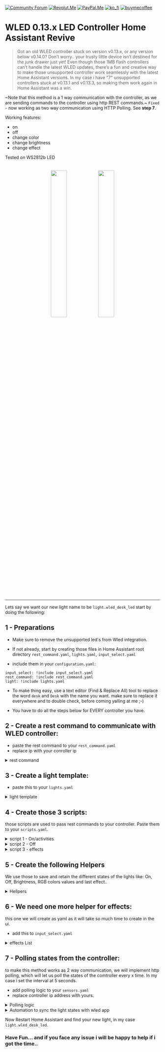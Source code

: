 [![Community Forum][community_forum_shield]][community_forum]<!-- anashost_support_badges_start -->
[![Revolut.Me][revolut_me_shield]][revolut_me]
[![PayPal.Me][paypal_me_shield]][paypal_me]
[![ko_fi][ko_fi_shield]][ko_fi_me]
[![buymecoffee][buy_me_coffee_shield]][buy_me_coffee_me]
<!-- anashost_support_badges_end -->
<!-- 
```diff
- text in red
+ text in green
! text in orange
# text in gray
@@ text in purple (and bold)@@
```
-->

# WLED 0.13.x LED Controller Home Assistant Revive
>Got an old WLED controller stuck on version v0.13.x, or any version below v0.14.0? Don’t worry.. your trusty little device isn’t destined for the junk drawer just yet! Even though those 1MB flash controllers can’t handle the latest WLED updates, there’s a fun and creative way to make those unsupported controller work seamlessly with the latest Home Assistant versions. In my case i have "7" unsupported controllers stuck at v0.13.1 and v0.13.3, so making them work again in Home Assistant was a win.

~Note that this method is a 1 way communication with the controller, as we are sending commands to the
controller using http REST commands.~ `Fixed` -  now working as two way communication using HTTP Polling. See **step 7**.

Working features:
- on
- off
- change color
- change brightness
- change effect

Tested on WS2812b LED

<div style="text-align:center">
    <img src="https://github.com/user-attachments/assets/811b13db-88dd-43de-95dd-0ddf735c4bd6" style="display:inline-block; width:35%; max-width:150px; margin:20px auto;">
    <img src="https://github.com/user-attachments/assets/bb4305e1-7c9f-41f4-95dc-54f79120ef26" style="display:inline-block; width:35%; max-width:150px; margin:20px auto;">
</div>


<hr>

Lets say we want our new light name to be `light.wled_desk_led` start by doing the following:

## 1 - Preparations

- Make sure to remove the unsupported led's from Wled integration.

- If not already, start by creating those files in Home Assistant root directory
`rest_command.yaml`,  `lights.yaml`, `input_select.yaml`

- include them in your `configuration.yaml`:

```
input_select: !include input_select.yaml
rest_command: !include rest_command.yaml
light: !include lights.yaml
```

- To make thing easy, use a text editor (Find & Replace All) tool to replace the word `desk` and `Desk` with the name you want. make sure to replace it everywhere and to double check, before coming yalling at me ;-)

- You have to do all the steps below for EVERY controller you have.

## 2 - Create a rest command to communicate with WLED controller:

* paste the rest command to your `rest_command.yaml`
* replace ip with your conroller ip

<details>
  <summary>rest command</summary>
  
```
  wled_desk_led:
    url: "http://10.0.0.107/win&T={{ on }}&A={{ brightness }}&R={{ red }}&G={{ green }}&B={{ blue }}{% if effect is defined %}&FX={{ effect }}{% endif %}"
```
</details>
  
## 3 - Create a light template:

* paste this to your `lights.yaml`

<details>
  <summary>light template</summary>
  
```
  - platform: template
    lights:
      wled_desk_led:
        friendly_name: "WLED Desk LED"
        value_template: "{{ states('input_boolean.wled_desk_led_state') == 'on' }}"
        level_template: "{{ states('input_number.wled_desk_led_brightness') | int }}"
        effect_list_template: "{{ state_attr('input_select.wled_desk_led_effect', 'options') }}"
        effect_template: "{{ states('input_select.wled_desk_led_effect') }}"
        rgb_template: >
          ({{ states('input_number.wled_desk_led_red') | int }},
           {{ states('input_number.wled_desk_led_green') | int }},
           {{ states('input_number.wled_desk_led_blue') | int }})
        turn_on:
          service: script.wled_desk_led_active
          data:
            brightness: "{{ states('input_number.wled_desk_led_brightness') | int }}"
            red: "{{ states('input_number.wled_desk_led_red') | int }}"
            green: "{{ states('input_number.wled_desk_led_green') | int }}"
            blue: "{{ states('input_number.wled_desk_led_blue') | int }}"
        turn_off:
          service: script.wled_desk_led_off
          data:
            brightness: "{{ states('input_number.wled_desk_led_brightness') | int }}"
            red: "{{ states('input_number.wled_desk_led_red') | int }}"
            green: "{{ states('input_number.wled_desk_led_green') | int }}"
            blue: "{{ states('input_number.wled_desk_led_blue') | int }}"
        set_level:
          service: script.wled_desk_led_active
          data:
            brightness: "{{ brightness }}"
        set_rgb:
          service: script.wled_desk_led_active
          data:
            brightness: "{{ states('input_number.wled_desk_led_brightness') | int }}"
            red: "{{ r }}"
            green: "{{ g }}"
            blue: "{{ b }}"
        set_effect:
          service: script.wled_desk_led_effect
          data:
            effect: "{{ effect }}"
```
</details>

## 4 - Create those 3 scripts:
those scripts are used to pass rest commands to your controller. Paste them to your `scripts.yaml`.

<details>
  <summary>script 1 - On/activities</summary>
  
```
wled_desk_led_active:
  alias: wled desk led active
  sequence:
  - action: input_boolean.turn_on
    target:
      entity_id:
      - input_boolean.wled_desk_led_state
    data: {}
    enabled: true
  - data:
      entity_id: input_number.wled_desk_led_brightness
      value: '{{ brightness | default(states(''input_number.wled_desk_led_brightness'')
        | int) }}'
    action: input_number.set_value
    enabled: true
  - data:
      entity_id: input_number.wled_desk_led_red
      value: '{{ red | default(states(''input_number.wled_desk_led_red'') | int) }}'
    action: input_number.set_value
    enabled: true
  - data:
      entity_id: input_number.wled_desk_led_green
      value: '{{ green | default(states(''input_number.wled_desk_led_green'') | int)
        }}'
    action: input_number.set_value
    enabled: true
  - data:
      entity_id: input_number.wled_desk_led_blue
      value: '{{ blue | default(states(''input_number.wled_desk_led_blue'') | int)
        }}'
    action: input_number.set_value
    enabled: true
  - data:
      'on': '{{ ''1'' if brightness | int > 0 else ''0'' }}'
      brightness: '{{ brightness | default(states(''input_number.wled_desk_led_brightness'')
        | int) }}'
      red: '{{ red | default(states(''input_number.wled_desk_led_red'') | int) }}'
      green: '{{ green | default(states(''input_number.wled_desk_led_green'') | int)
        }}'
      blue: '{{ blue | default(states(''input_number.wled_desk_led_blue'') | int)
        }}'
    action: rest_command.wled_desk_led
    enabled: true
  description: ''
```

</details>

<details>
  <summary>script 2 - Off</summary>
  
```
wled_desk_led_off:
  alias: Wled desk led off
  sequence:
  - action: rest_command.wled_desk_led
    data:
      'on': 0
      brightness: '{{ brightness | default(states(''input_number.wled_desk_led_brightness'')
        | int) }}'
      red: '{{ red | default(states(''input_number.wled_desk_led_red'') | int) }}'
      green: '{{ green | default(states(''input_number.wled_desk_led_green'') | int)
        }}'
      blue: '{{ blue | default(states(''input_number.wled_desk_led_blue'') | int)
        }}'
  - action: input_boolean.turn_off
    metadata: {}
    data: {}
    target:
      entity_id: input_boolean.wled_desk_led_state
  description: Control WLED on the desk led
```

</details>

<details>
  <summary>script 3 - effects</summary>
  
```
wled_desk_led_effect:
  alias: wled desk led effect
  sequence:
  - data:
      entity_id: input_select.wled_desk_led_effect
      option: '{{ effect }}'
    action: input_select.select_option
  - data:
      'on': 1
      brightness: '{{ states(''input_number.wled_desk_led_brightness'') | int }}'
      red: '{{ states(''input_number.wled_desk_led_red'') | int }}'
      green: '{{ states(''input_number.wled_desk_led_green'') | int }}'
      blue: '{{ states(''input_number.wled_desk_led_blue'') | int }}'
      effect: '
        {% set effect = states(''input_select.wled_desk_led_effect'') %}
        {% if effect == ''Solid'' %}0
        {% elif effect == ''Blink'' %}1
        {% elif effect == ''Breathe'' %}2
        {% elif effect == ''Wipe'' %}3
        {% elif effect == ''Wipe Random'' %}4
        {% elif effect == ''Random Colors'' %}5
        {% elif effect == ''Sweep'' %}6
        {% elif effect == ''Dynamic'' %}7
        {% elif effect == ''Colorloop'' %}8
        {% elif effect == ''Rainbow'' %}9
        {% elif effect == ''Scan'' %}10
        {% elif effect == ''Scan Dual'' %}11
        {% elif effect == ''Fade'' %}12
        {% elif effect == ''Theater'' %}13
        {% elif effect == ''Theater Rainbow'' %}14
        {% elif effect == ''Running'' %}15
        {% elif effect == ''Saw'' %}16
        {% elif effect == ''Twinkle'' %}17
        {% elif effect == ''Dissolve'' %}18
        {% elif effect == ''Dissolve Rnd'' %}19
        {% elif effect == ''Sparkle'' %}20
        {% elif effect == ''Sparkle Dark'' %}21
        {% elif effect == ''Sparkle+'' %}22
        {% elif effect == ''Strobe'' %}23
        {% elif effect == ''Strobe Rainbow'' %}24
        {% elif effect == ''Strobe Mega'' %}25
        {% elif effect == ''Blink Rainbow'' %}26
        {% elif effect == ''Android'' %}27
        {% elif effect == ''Chase'' %}28
        {% elif effect == ''Chase Random'' %}29
        {% elif effect == ''Chase Rainbow'' %}30
        {% elif effect == ''Chase Flash'' %}31
        {% elif effect == ''Chase Flash Rnd'' %}32
        {% elif effect == ''Rainbow Runner'' %}33
        {% elif effect == ''Colorful'' %}34
        {% elif effect == ''Traffic Light'' %}35
        {% elif effect == ''Sweep Random'' %}36
        {% elif effect == ''Chase 2'' %}37
        {% elif effect == ''Aurora'' %}38
        {% elif effect == ''Stream'' %}39
        {% elif effect == ''Scanner'' %}40
        {% elif effect == ''Lighthouse'' %}41
        {% elif effect == ''Fireworks'' %}42
        {% elif effect == ''Rain'' %}43
        {% elif effect == ''Tetrix'' %}44
        {% elif effect == ''Fire Flicker'' %}45
        {% elif effect == ''Gradient'' %}46
        {% elif effect == ''Loading'' %}47
        {% elif effect == ''Fairy'' %}49
        {% elif effect == ''Two Dots'' %}50
        {% elif effect == ''Fairytwinkle'' %}51
        {% elif effect == ''Running Dual'' %}52
        {% elif effect == ''Chase 3'' %}54
        {% elif effect == ''Tri Wipe'' %}55
        {% elif effect == ''Tri Fade'' %}56
        {% elif effect == ''Lightning'' %}57
        {% elif effect == ''ICU'' %}58
        {% elif effect == ''Multi Comet'' %}59
        {% elif effect == ''Scanner Dual'' %}60
        {% elif effect == ''Stream 2'' %}61
        {% elif effect == ''Oscillate'' %}62
        {% elif effect == ''Pride 2012'' %}63
        {% elif effect == ''Juggle'' %}64
        {% elif effect == ''Palette'' %}65
        {% elif effect == ''Fire 2012'' %}66
        {% elif effect == ''Colorwaves'' %}67
        {% elif effect == ''Bpm'' %}68
        {% elif effect == ''Fill Noise'' %}69
        {% elif effect == ''Noise 1'' %}70
        {% elif effect == ''Noise 2'' %}71
        {% elif effect == ''Noise 3'' %}72
        {% elif effect == ''Noise 4'' %}73
        {% elif effect == ''Colortwinkles'' %}74
        {% elif effect == ''Lake'' %}75
        {% elif effect == ''Meteor'' %}76
        {% elif effect == ''Meteor Smooth'' %}77
        {% elif effect == ''Railway'' %}78
        {% elif effect == ''Ripple'' %}79
        {% elif effect == ''Twinklefox'' %}80
        {% elif effect == ''Twinklecat'' %}81
        {% elif effect == ''Halloween Eyes'' %}82
        {% elif effect == ''Solid Pattern'' %}83
        {% elif effect == ''Solid Pattern Tri'' %}84
        {% elif effect == ''Spots'' %}85
        {% elif effect == ''Spots Fade'' %}86
        {% elif effect == ''Glitter'' %}87
        {% elif effect == ''Candle'' %}88
        {% elif effect == ''Fireworks Starburst'' %}89
        {% elif effect == ''Fireworks 1D'' %}90
        {% elif effect == ''Bouncing Balls'' %}91
        {% elif effect == ''Sinelon'' %}92
        {% elif effect == ''Sinelon Dual'' %}93
        {% elif effect == ''Sinelon Rainbow'' %}94
        {% elif effect == ''Popcorn'' %}95
        {% elif effect == ''Drip'' %}96
        {% elif effect == ''Plasma'' %}97
        {% elif effect == ''Percent'' %}98
        {% elif effect == ''Ripple Rainbow'' %}99
        {% elif effect == ''Heartbeat'' %}100
        {% elif effect == ''Pacifica'' %}101
        {% elif effect == ''Candle Multi'' %}102
        {% elif effect == ''Solid Glitter'' %}103
        {% elif effect == ''Sunrise'' %}104
        {% elif effect == ''Phased'' %}105
        {% elif effect == ''Twinkleup'' %}106
        {% elif effect == ''Noise Pal'' %}107
        {% elif effect == ''Sine'' %}108
        {% elif effect == ''Phased Noise'' %}109
        {% elif effect == ''Flow'' %}110
        {% elif effect == ''Chunchun'' %}111
        {% elif effect == ''Dancing Shadows'' %}112
        {% elif effect == ''Washing Machine'' %}113
        {% elif effect == ''Candy Cane'' %}114
        {% elif effect == ''Blends'' %}115
        {% elif effect == ''TV Simulator'' %}116
        {% elif effect == ''Dynamic Smooth'' %}117
        {% else %}0
        {% endif %}
        '
    action: rest_command.wled_desk_led
  description: ''
```

</details>

## 5 - Create the following Helpers
We use those to save and retain the different states of the lights like: On, Off, Brightness, RGB colors values and last effect..

<details>
  <summary>Hellpers</summary>
  
```
input_boolean:
  wled_desk_led_state:
    name: WLED Desk Led State

input_number:
  wled_desk_led_brightness:
    name: WLED Desk Led Brightness
    min: 0
    max: 255
    step: 1

  wled_desk_led_red:
    name: WLED Desk Led Red
    min: 0
    max: 255
    step: 1

  wled_desk_led_green:
    name: WLED Desk Led Green
    min: 0
    max: 255
    step: 1

  wled_desk_led_blue:
    name: WLED Desk Led Blue
    min: 0
    max: 255
    step: 1

```

</details>

## 6 - We need one more helper for effects:
this one we will create as yaml as it will take so much time to create in the ui.

* add this to `input_select.yaml`

<details>
  <summary>effects List</summary>
  
```
wled_desk_led_effect:
  name: "WLED Desk Led Effect"
  options:
    - Solid
    - Blink
    - Breathe
    - Wipe
    - Wipe Random
    - Random Colors
    - Sweep
    - Dynamic
    - Colorloop
    - Rainbow
    - Scan
    - Scan Dual
    - Fade
    - Theater
    - Theater Rainbow
    - Running
    - Saw
    - Twinkle
    - Dissolve
    - Dissolve Rnd
    - Sparkle
    - Sparkle Dark
    - Sparkle+
    - Strobe
    - Strobe Rainbow
    - Strobe Mega
    - Blink Rainbow
    - Android
    - Chase
    - Chase Random
    - Chase Rainbow
    - Chase Flash
    - Chase Flash Rnd
    - Rainbow Runner
    - Colorful
    - Traffic Light
    - Sweep Random
    - Chase 2
    - Aurora
    - Stream
    - Scanner
    - Lighthouse
    - Fireworks
    - Rain
    - Tetrix
    - Fire Flicker
    - Gradient
    - Loading
    - Fairy
    - Two Dots
    - Fairytwinkle
    - Running Dual
    - Chase 3
    - Tri Wipe
    - Tri Fade
    - Lightning
    - ICU
    - Multi Comet
    - Scanner Dual
    - Stream 2
    - Oscillate
    - Pride 2012
    - Juggle
    - Palette
    - Fire 2012
    - Colorwaves
    - Bpm
    - Fill Noise
    - Noise 1
    - Noise 2
    - Noise 3
    - Noise 4
    - Colortwinkles
    - Lake
    - Meteor
    - Meteor Smooth
    - Railway
    - Ripple
    - Twinklefox
    - Twinklecat
    - Halloween Eyes
    - Solid Pattern
    - Solid Pattern Tri
    - Spots
    - Spots Fade
    - Glitter
    - Candle
    - Fireworks Starburst
    - Fireworks 1D
    - Bouncing Balls
    - Sinelon
    - Sinelon Dual
    - Sinelon Rainbow
    - Popcorn
    - Drip
    - Plasma
    - Percent
    - Ripple Rainbow
    - Heartbeat
    - Pacifica
    - Candle Multi
    - Solid Glitter
    - Sunrise
    - Phased
    - Twinkleup
    - Noise Pal
    - Sine
    - Phased Noise
    - Flow
    - Chunchun
    - Dancing Shadows
    - Washing Machine
    - Candy Cane
    - Blends
    - TV Simulator
    - Dynamic Smooth
  initial: Solid
  icon: mdi:palette
```
</details>

## 7 - Polling states from the controller:
to make this method works as 2 way communication, we will implement http polling, which will let us poll the states of the comtroller every x time. In my case i set the interval at 5 seconds.

* add polling logic to your `sensors.yaml`
* replace controller ip address with yours.

<details>
  <summary>Polling logic</summary>
  
```
  - platform: rest
    name: "WLED Desk Poll"
    resource: "http://10.0.0.107/json/state"
    scan_interval: 5
    json_attributes:
      - on
      - bri
      - seg
    value_template: "{{ value_json.on }}"

  - platform: template
    sensors:
      wled_desk_poll_brightness:
        friendly_name: "WLED Desk Poll Brightness"
        value_template: "{{ state_attr('sensor.wled_desk_poll', 'bri') }}"
      
      wled_desk_poll_red:
        friendly_name: "WLED Desk Poll Red"
        value_template: "{{ state_attr('sensor.wled_desk_poll', 'seg')[0].col[0][0] }}"
      
      wled_desk_poll_green:
        friendly_name: "WLED Desk Poll Green"
        value_template: "{{ state_attr('sensor.wled_desk_poll', 'seg')[0].col[0][1] }}"
      
      wled_desk_poll_blue:
        friendly_name: "WLED Desk Poll Blue"
        value_template: "{{ state_attr('sensor.wled_desk_poll', 'seg')[0].col[0][2] }}"

      wled_desk_poll_current_effect:
        friendly_name: "WLED Desk Poll Current Effect"
        value_template: >
            {% set effects = [
              "Solid", "Blink", "Breathe", "Wipe", "Wipe Random", "Random Colors",
              "Sweep", "Dynamic", "Colorloop", "Rainbow", "Scan", "Scan Dual",
              "Fade", "Theater", "Theater Rainbow", "Running", "Saw", "Twinkle",
              "Dissolve", "Dissolve Rnd", "Sparkle", "Sparkle Dark", "Sparkle+",
              "Strobe", "Strobe Rainbow", "Strobe Mega", "Blink Rainbow",
              "Android", "Chase", "Chase Random", "Chase Rainbow", "Chase Flash",
              "Chase Flash Rnd", "Rainbow Runner", "Colorful", "Traffic Light",
              "Sweep Random", "Chase 2", "Aurora", "Stream", "Scanner", "Lighthouse",
              "Fireworks", "Rain", "Tetrix", "Fire Flicker", "Gradient", "Loading",
              "Fairy", "Two Dots", "Fairytwinkle", "Running Dual",
              "Chase 3", "Tri Wipe", "Tri Fade", "Lightning", "ICU", "Multi Comet",
              "Scanner Dual", "Stream 2", "Oscillate", "Pride 2012", "Juggle",
              "Palette", "Fire 2012", "Colorwaves", "Bpm", "Fill Noise", "Noise 1",
              "Noise 2", "Noise 3", "Noise 4", "Colortwinkles", "Lake", "Meteor",
              "Meteor Smooth", "Railway", "Ripple", "Twinklefox", "Twinklecat",
              "Halloween Eyes", "Solid Pattern", "Solid Pattern Tri", "Spots",
              "Spots Fade", "Glitter", "Candle", "Fireworks Starburst",
              "Fireworks 1D", "Bouncing Balls", "Sinelon", "Sinelon Dual",
              "Sinelon Rainbow", "Popcorn", "Drip", "Plasma", "Percent",
              "Ripple Rainbow", "Heartbeat", "Pacifica", "Candle Multi",
              "Solid Glitter", "Sunrise", "Phased", "Twinkleup", "Noise Pal",
              "Sine", "Phased Noise", "Flow", "Chunchun", "Dancing Shadows",
              "Washing Machine", "Candy Cane", "Blends", "TV Simulator",
              "Dynamic Smooth"
            ] %}
            {% set effect_id = state_attr('sensor.wled_desk_poll', 'seg')[0].fx %}
            {% if effect_id < effects | length %}
              {{ effects[effect_id] }}
            {% else %}
              "Solid"
            {% endif %}
```
</details>

<details>
  <summary>Automation to sync the light states with wled app</summary>
  
```
alias: WLED Desk Poll From App
description: ""
triggers:
  - entity_id:
      - sensor.wled_desk_poll
      - sensor.wled_desk_poll_brightness
      - sensor.wled_desk_poll_red
      - sensor.wled_desk_poll_green
      - sensor.wled_desk_poll_blue
      - sensor.wled_desk_poll_current_effect
    trigger: state
actions:
  - choose:
      - conditions:
          - condition: template
            value_template: "{{ is_state('sensor.wled_desk_poll', 'True') }}"
        sequence:
          - target:
              entity_id: input_boolean.wled_desk_led_state
            action: input_boolean.turn_on
            data: {}
      - conditions:
          - condition: template
            value_template: "{{ is_state('sensor.wled_desk_poll', 'False') }}"
        sequence:
          - target:
              entity_id: input_boolean.wled_desk_led_state
            action: input_boolean.turn_off
            data: {}
  - target:
      entity_id: input_number.wled_desk_led_brightness
    data:
      value: "{{ states('sensor.wled_desk_poll_brightness') | int }}"
    action: input_number.set_value
    enabled: true
  - target:
      entity_id: input_number.wled_desk_led_red
    data:
      value: "{{ states('sensor.wled_desk_poll_red') | int }}"
    action: input_number.set_value
  - target:
      entity_id: input_number.wled_desk_led_green
    data:
      value: "{{ states('sensor.wled_desk_poll_green') | int }}"
    action: input_number.set_value
  - target:
      entity_id: input_number.wled_desk_led_blue
    data:
      value: "{{ states('sensor.wled_desk_poll_blue') | int }}"
    action: input_number.set_value
  - target:
      entity_id: input_select.wled_desk_led_effect
    data:
      option: "{{ states('sensor.wled_desk_poll_current_effect') }}"
    action: input_select.select_option

```
</details>

Now Restart Home Assistant and find your new light, in my case `light.wled_desk_led`.

### Have Fun... and if you face any issue i will be happy to help if i got the time..

[latest_release]: https://github.com/Anashost/MY-HA-DASH/releases/latest

[releases_shield]: https://img.shields.io/github/release/Anashost/MY-HA-DASH.svg?style=popout

[releases]: https://github.com/Anashost/MY-HA-DASH/releases

[downloads_total_shield]: https://img.shields.io/github/downloads/Anashost/MY-HA-DASH/total

[community_forum_shield]: 
https://img.shields.io/badge/Fourms-23cede?style=for-the-badge&logo=HomeAssistant&logoColor=white

[community_forum]: https://community.home-assistant.io/t/wled-0-13-x-led-controller-home-assistant-revive/812940

[paypal_me_shield]: https://img.shields.io/badge/PayPal-00457C?style=for-the-badge&logo=paypal&logoColor=white

[paypal_me]: https://paypal.me/anasboxsupport

[revolut_me_shield]:
https://img.shields.io/badge/revolut-FFFFFF?style=for-the-badge&logo=revolut&logoColor=black

[revolut_me]: https://revolut.me/anas4e

[ko_fi_shield]: https://img.shields.io/badge/Ko--fi-F16061?style=for-the-badge&logo=ko-fi&logoColor=white

[ko_fi_me]: https://ko-fi.com/anasbox

[buy_me_coffee_shield]: 
https://img.shields.io/badge/Buy%20Me%20Coffee-ffdd00?style=for-the-badge&logo=buy-me-a-coffee&logoColor=black

[buy_me_coffee_me]: https://www.buymeacoffee.com/anasbox
